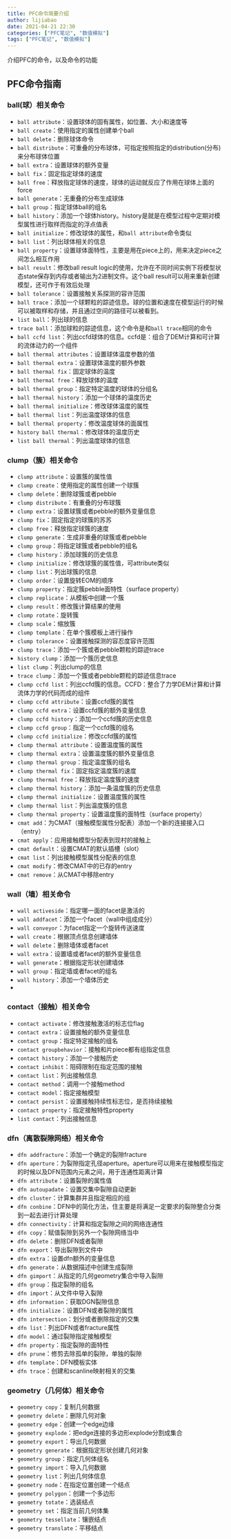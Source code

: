 ```yaml
---
title: PFC命令简要介绍
author: lijiabao
date: 2021-04-21 22:30
categories: ["PFC笔记", "数值模拟"]
tags: ["PFC笔记", "数值模拟"]
---
```


介绍PFC的命令，以及命令的功能

## PFC命令指南

### ball(球）相关命令

- `ball attribute`：设置球体的固有属性，如位置、大小和速度等
- `ball create`：使用指定的属性创建单个ball
- `ball delete`：删除球体命令
- `ball distribute`：可重叠的分布球体，可指定按照指定的distribution(分布)来分布球体位置
- `ball extra`：设置球体的额外变量
- `ball fix`：固定指定球体的速度
- `ball free`：释放指定球体的速度，球体的运动就反应了作用在球体上面的force
- `ball generate`：无重叠的分布生成球体
- `ball group`：指定球体ball的组名
- `ball history`：添加一个球体history。history是就是在模型过程中定期对模型属性进行取样而指定的浮点值表
- `ball initialize`：修改球体的属性，和`ball attribute`命令类似
- `ball list`：列出球体相关的信息
- `ball property`：设置球体面特性，主要是用在piece上的，用来决定piece之间怎么相互作用
- `ball result`：修改ball  result logic的使用，允许在不同时间实例下将模型状态state保存到内存或者输出为2进制文件。这个ball result可以用来重新创建模型，还可作于有效后处理
- `ball tolerance`：设置接触关系探测的容许范围
- `ball trace`：添加一个球颗粒的踪迹信息。球的位置和速度在模型运行的时候可以被取样和存储，并且通过空间的路径可以被看到。
- `list ball`：列出球的信息
- `trace ball`：添加球粒的踪迹信息，这个命令是和`ball trace`相同的命令
- `ball ccfd list`：列出ccfd球体的信息。ccfd是：组合了DEM计算和可计算的流体动力的一个组件
- `ball thermal attributes`：设置球体温度参数的值
- `ball thermal extra`：设置球体温度的额外参数
- `ball thermal fix`：固定球体的温度
- `ball thermal free`：释放球体的温度
- `ball thermal group`：指定特定温度的球体的分组名
- `ball thermal history`：添加一个球体的温度历史
- `ball thermal initialize`：修改球体温度的属性
- `ball thermal list`：列出温度球体的信息
- `ball thermal property`：修改温度球体的面属性
- `history ball thermal`：修改球体的温度历史
- `list ball thermal`：列出温度球体的信息



### clump（簇）相关命令

- `clump attribute`：设置簇的属性值
- `clump create`：使用指定的属性创建一个球簇
- `clump delete`：删除球簇或者pebble
- `clump distribute`：有重叠的分布球簇
- `clump extra`：设置球簇或者pebble的额外变量信息
- `clump fix`：固定指定的球簇的苏苏
- `clump free`：释放指定球簇的速度
- `clump generate`：生成非重叠的球簇或者pebble
- `clump group`：将指定球簇或者pebble的组名
- `clump history`：添加球簇的历史信息
- `clump initialize`：修改球簇的属性值，可attribute类似
- `clump list`：列出球簇的信息
- `clump order`：设置旋转EOM的顺序
- `clump property`：指定簇pebble面特性（surface property）
- `clump replicate`：从模板中创建一个簇
- `clump result`：修改簇计算结果的使用
- `clump rotate`：旋转簇
- `clump scale`：缩放簇
- `clump template`：在单个簇模板上进行操作
- `clump tolerance`：设置接触探测的容忍度容许范围
- `clump trace`：添加一个簇或者pebble颗粒的踪迹trace
- `history clump`：添加一个簇历史信息
- `list clump`：列出clump的信息
- `trace clump`：添加一个簇或者pebble颗粒的踪迹信息trace
- `clump ccfd list`：列出ccfd簇的信息。CCFD：整合了力学DEM计算和计算流体力学的代码而成的组件
- `clump ccfd attribute`：设置ccfd簇的属性
- `clump ccfd extra`：设置ccfd簇的额外变量信息
- `clump ccfd history`：添加一个ccfd簇的历史信息
- `clump ccfd group`：指定一个ccfd簇的组名
- `clump ccfd initialize`：修改ccfd簇的属性
- `clump thermal attribute`：设置温度簇的属性
- `clump thermal extra`：设置温度簇的额外变量信息
- `clump thermal group`：指定温度簇的组名
- `clump thermal fix`：固定指定温度簇的速度
- `clump thermal free`：释放指定温度簇的速度
- `clump thermal history`：添加一条温度簇的历史信息
- `clump thermal initialize`：设置温度簇的属性
- `clump thermal list`：列出温度簇的信息
- `clump thermal property`：设置温度簇的面特性（surface property）
- `cmat add`：为CMAT（接触模型属性分配表）添加一个新的连接接入口（entry）
- `cmat apply`：应用接触模型分配表到现村的接触上
- `cmat default`：设置CMAT的默认插槽（slot）
- `cmat list`：列出接触模型属性分配表的信息
- `cmat modify`：修改CMAT中的已存的entry
- `cmat remove`：从CMAT中移除entry

### wall（墙）相关命令

- `wall activeside`：指定哪一面的facet是激活的
- `wall addfacet`：添加一个facet（wall中组成成分）
- `wall conveyor`：为facet指定一个旋转传送速度
- `wall create`：根据顶点信息创建墙体
- `wall delete`：删除墙体或者facet
- `wall extra`：设置墙或者facet的额外变量信息
- `wall generate`：根据指定形状创建墙体
- `wall group`：指定墙或者facet的组名
- `wall history`：添加一个墙体历史
- 

### contact（接触）相关命令

- `contact activate`：修改接触激活的标志位flag
- `contact extra`：设置接触的额外变量信息
- `contact group`：指定特定接触的组名
- `contact groupbehavior`：接触和片piece都有组指定信息
- `contact history`：添加一个接触历史
- `contact inhibit`：阻碍限制在指定范围的接触
- `contact list`：列出接触信息
- `contact method`：调用一个接触method
- `contact model`：指定接触模型
- `contact persist`：设置接触持续性标志位，是否持续接触
- `contact property`：指定接触特性property
- `list contact`：列出接触信息

### dfn（离散裂隙网络）相关命令

- `dfn addfracture`：添加一个确定的裂隙fracture
- `dfn aperture`：为裂隙指定孔径aperture。aperture可以用来在接触模型指定的时候以及DFN范围内元素之间，用于连通性距离计算
- `dfn attribute`：设置裂隙的属性值
- `dfn autoupadate`：设置交集中裂隙自动更新
- `dfn cluster`：计算集群并且指定相应的组
- `dfn conbine`：DFN中的简化方法，住主要是将满足一定要求的裂隙整合分类到一起去进行计算处理
- `dfn connectivity`：计算和指定裂隙之间的网络连通性
- `dfn copy`：赋值裂隙到另外一个裂隙网络当中
- `dfn delete`：删除DFN或者裂隙
- `dfn export`：导出裂隙到文件中
- `dfn extra`：设置dfn额外的变量信息
- `dfn generate`：从数据描述中创建生成裂隙
- `dfn gimport`：从指定的几何geometry集合中导入裂隙
- `dfn group`：指定裂隙的组名
- `dfn import`：从文件中导入裂隙
- `dfn information`：获取DGN裂隙信息
- `dfn initialize`：设置DFN或者裂隙的属性
- `dfn intersection`：划分或者删除指定的交集
- `dfn list`：列出DFN或者fracture属性
- `dfn model`：通过裂隙指定接触模型
- `dfn property`：指定裂隙的面特性
- `dfn prune`：修剪去除孤单的裂隙，单独的裂隙
- `dfn template`：DFN模板实体
- `dfn trace`：创建和scanline映射相关的交集

### geometry（几何体）相关命令

- `geometry copy`：复制几何数据
- `geometry delete`：删除几何对象
- `geometry edge`：创建一个edge边缘
- `geometry explode`：把edge连接的多边形explode分割成集合
- `geometry export`：导出几何数据
- `geometry generate`：根据指定形状创建几何对象
- `geometry group`：指定几何体组名
- `geometry import`：导入几何数据
- `geometry list`：列出几何体信息
- `geometry node`：在指定位置创建一个结点
- `geometry polygon`：创建一个多边形
- `geometry totate`：选装结点
- `geometry set`：指定当前几何体集
- `geometry tessellate`：镶嵌结点
- `geometry translate`：平移结点



